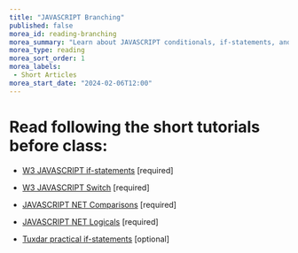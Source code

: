```yaml
---
title: "JAVASCRIPT Branching"
published: false
morea_id: reading-branching
morea_summary: "Learn about JAVASCRIPT conditionals, if-statements, and switch."
morea_type: reading
morea_sort_order: 1
morea_labels:
 - Short Articles
morea_start_date: "2024-02-06T12:00"
---
```


# Read following the short tutorials before class:

 - [W3 JAVASCRIPT if-statements](http://www.w3schools.com/php/php_if_else.asp) [required]
 - [W3 JAVASCRIPT Switch](http://www.w3schools.com/php/php_switch.asp) [required]
 - [JAVASCRIPT NET Comparisons](http://php.net/manual/en/language.operators.comparison.php) [required]
 - [JAVASCRIPT NET Logicals](http://php.net/manual/en/language.operators.logical.php) [required]
 
 - [Tuxdar practical if-statements](http://www.tuxradar.com/practicalphp/2/6/8) [optional]